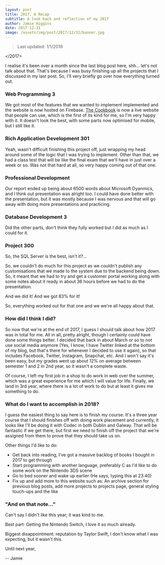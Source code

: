 ```yaml
---
layout: post
title: 2017, A Recap
subtitle: A look back and reflection of my 2017
author: Jamie Higgins
date: 2017-12-31
image: /assets/img/post/2017/12/31/banner.jpg
---
```


> Last updated: 1/1/2018

</2017>

I realise it's been over a month since the last blog post here, shh... let's not talk about that. That's because I was busy finishing up all the projects that I discussed in my last post. So, I'll very briefly go over how everything turned out.

### Web Programming 3

We got most of the features that we wanted to implement implemented and the website is now hosted on Firebase. [The Cookbook](https://the-cookbook.firebaseapp.com) is now a live website that people can use, which is the first of its kind for me, so I'm very happy with it. It doesn't look the best, with some parts now optimised for mobile, but I still like it.

### Rich Application Development 301

Yeah, wasn't difficult finishing this project off, just wrapping my head around some of the logic that I was trying to implement. Other than that, we had a class test that will be like the final exam that we'll have in just over a week or so. Was not that hard at all, so very happy coming out of that one.

### Professional Development

Our report ended up being about 6500 words about Microsoft Dyanmics, and I think out presentation was alright too. I could have done better with the presentation, but it was mostly because I was nervous and that will go away with doing more presentations and practicing.

### Database Development 3

Did the other parts, don't think they fully worked but I did as much as I could for it.

### Project 300

So, the SQL Server is the best, isn't it?...

So, we couldn't do much for this project as we couldn't publish any customisations that we made to the system due to the backend being down. So, it meant that we had to try and get a customer portal working along with some notes about it ready in about 36 hours before we had to do the presentation.

And we did it! And we got 83% for it!

So, everything worked out for that one and we we're all happy about that.

### How did I think I did?

So now that we're at the end of 2017, I guess I should talk about how 2017 was in total for me. All in all, pretty alright, though I certainly could have done some things better. I decided that back in about March or so to not use social media anymore (Yes, I know, I have Twitter linked at the bottom of my blog, but that's there for whenever I decided to use it again), so that includes Facebook, Twitter, Instagram, Snapchat, etc. And I won't say it's been easy, but my grades went up about 12% on average between semester 1 and 2 in 2nd year, so it wasn't a complete waste.

Of course, I left my first job in a shop to do work in web over the summer, which was a great experience for me which I will value for life. Finally, we land in 3rd year, where there is a lot of work to do but at least it gives me something to do.

### What do I want to accomplish in 2018?

I guess the easiest thing to say here is to finish my course. It's a three year course that I should finishes off with doing work placement and currently, it looks like I'll be doing it with Codec in both Dublin and Galway. That will be fantastic if we get there, but first we need to finish off the project that we're assigned from them to prove that they should take us on.

Other things I'd like to do:
* Get back into reading, I've got a massive backlog of books I bought in 2017 to get through
* Start programming with another language, preferably C as I'd like to do some work on the Nintendo 3DS scene
* Go to bed sooner and wake up earlier (He says, typing this at 23:40)
* Fix up and add more to this website such as: An archive section for previous blog posts, add more projects to projects page, general styling touch-ups and the like

### "And on that note..."

Can't say I didn't like this year; it was kind to me.

Best part: Getting the Nintendo Switch, I love it so much already.

Biggest disappointment: reputation by Taylor Swift, I don't know what I was expecting, but it wasn't this.

Until next year,

-- Jamie